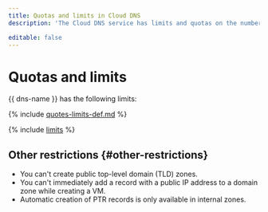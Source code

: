 ```yaml
---
title: Quotas and limits in Cloud DNS
description: 'The Cloud DNS service has limits and quotas on the number of zones in one cloud, the number of record sets in one cloud, and the number of record sets in one zone. See this article for more information about the limitations in the service.'

editable: false
---
```


# Quotas and limits

{{ dns-name }} has the following limits:

{% include [quotes-limits-def.md](../../_includes/quotes-limits-def.md) %}

{% include [limits](../../_includes/cloud-dns-limits.md) %}

## Other restrictions {#other-restrictions}

* You can't create public top-level domain (TLD) zones.
* You can't immediately add a record with a public IP address to a domain zone while creating a VM.
* Automatic creation of PTR records is only available in internal zones.
